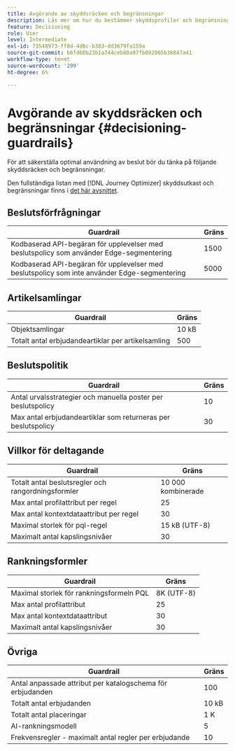 ```yaml
---
title: Avgörande av skyddsräcken och begränsningar
description: Läs mer om hur du bestämmer skyddsprofiler och begränsningar.
feature: Decisioning
role: User
level: Intermediate
exl-id: 73548973-ff8d-4d6c-b383-dd3679fa159a
source-git-commit: b6fd60b23b1a744ceb80a97fb092065b36847a41
workflow-type: tm+mt
source-wordcount: '209'
ht-degree: 6%

---
```


# Avgörande av skyddsräcken och begränsningar {#decisioning-guardrails}

För att säkerställa optimal användning av beslut bör du tänka på följande skyddsräcken och begränsningar.

Den fullständiga listan med [!DNL Journey Optimizer] skyddsutkast och begränsningar finns i [det här avsnittet](../start/guardrails.md).

## Beslutsförfrågningar

| Guardrail | Gräns |
| ------- | ------- |
| Kodbaserad API-begäran för upplevelser med beslutspolicy som använder Edge-segmentering | 1500 |
| Kodbaserad API-begäran för upplevelser med beslutspolicy som inte använder Edge-segmentering | 5000 |

## Artikelsamlingar

| Guardrail | Gräns |
| ------- | ------- |
| Objektsamlingar | 10 kB |
| Totalt antal erbjudandeartiklar per artikelsamling | 500 |

## Beslutspolitik

| Guardrail | Gräns |
| ------- | ------- |
| Antal urvalsstrategier och manuella poster per beslutspolicy | 10 |
| Max antal erbjudandeartiklar som returneras per beslutspolicy | 30 |

## Villkor för deltagande

| Guardrail | Gräns |
| ------- | ------- |
| Totalt antal beslutsregler och rangordningsformler | 10 000 kombinerade |
| Max antal profilattribut per regel | 25 |
| Max antal kontextdataattribut per regel | 30 |
| Maximal storlek för pql-regel | 15 kB (UTF-8) |
| Maximalt antal kapslingsnivåer | 30 |

## Rankningsformler

| Guardrail | Gräns |
| ------- | ------- |
| Maximal storlek för rankningsformeln PQL | 8K (UTF-8) |
| Max antal profilattribut | 25 |
| Max antal kontextdataattribut | 30 |
| Maximalt antal kapslingsnivåer | 30 |

## Övriga

| Guardrail | Gräns |
| ------- | ------- |
| Antal anpassade attribut per katalogschema för erbjudanden | 100 |
| Totalt antal erbjudanden | 10 kB |
| Totalt antal placeringar | 1 K |
| AI-rankningsmodell | 5 |
| Frekvensregler - maximalt antal regler per erbjudande | 10 |
